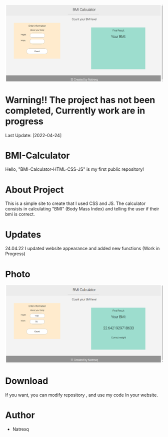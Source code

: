 ![img1](https://github.com/Natrexq/BMI-Calculator-HTML-CSS-JS/blob/main/rdm/img1.png?raw=true)

# Warning!! The project has not been completed, Currently work are in progress
  Last Update: [2022-04-24]
# BMI-Calculator
Hello, "BMI-Calculator-HTML-CSS-JS" is my first  public repository!

# About Project
This is a simple site to create that I used CSS and JS.
The calculator consists in calculating "BMI" (Body Mass Index) and telling the user if their bmi is correct.
# Updates
  24.04.22 I updated website appearance and added new functions (Work in Progress)
# Photo
![img2](https://github.com/Natrexq/BMI-Calculator-HTML-CSS-JS/blob/main/rdm/img2.png?raw=true)
# Download
If you want, you can modify repository , and use my code In your website.

# Author

- Natrexq
